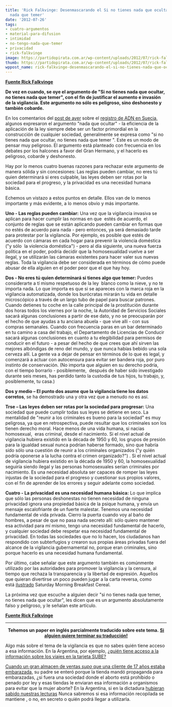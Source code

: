 ```yaml
---
title: 'Rick Falkvinge: Desenmascarando el Si no tienes nada que ocultar, no tienes
  nada que temer'
date: '2012-07-26'
tags:
- cuatro-argumentos
- material-para-difusion
- intimidad
- no-tengo-nada-que-temer
- privacidad
- rick-falkvinge
image: https://partidopirata.com.ar/wp-content/uploads/2012/07/rick-falkvinge-div.png
thumb: https://partidopirata.com.ar/wp-content/uploads/2012/07/rick-falkvinge-div-150x150.png
wppost_name: rick-falkvinge-desenmascarando-el-si-no-tienes-nada-que-ocultar-no-tienes-nada-que-temer
---
```


<strong><a href="http://falkvinge.net/2012/07/19/debunking-the-dangerous-nothing-to-hide-nothing-to-fear/" target="_blank">Fuente Rick Falkvinge</a></strong>

<strong>De vez en cuando, se oye el argumento de "Si no tienes nada que ocultar, no tienes nada que temer", con el fin de justificar el aumento e invasión de la vigilancia. Este argumento no sólo es peligroso, sino deshonesto y también cobarde.</strong>

En los comentarios del <a href="http://falkvinge.net/2012/07/19/sweden-paradise-lost-part-3-comprehensive-population-dna-database/">post de ayer</a> sobre el <a href="https://partidopirata.com.ar/5303/el-gobierno-sueco-da-luz-verde-a-bases-de-datos-sobre-transexuales-judios-gitanos-sindicalistas-etc-que-podria-salir-mal">registro de ADN en Suecia,</a> algunos expresaron el argumento "nada que ocultar" - la eficiencia de la aplicación de la ley siempre debe ser un factor primordial en la construcción de cualquier sociedad, generalmente se expresa como "si no tienes nada que ocultar, no tienes nada que temer ". Este es un modo de pensar muy peligroso. El argumento está planteado con frecuencia en los debates por los halcones a favor del Gran Hermano, y el hacerlo es peligroso, cobarde y deshonesto.

Hay por lo menos cuatro buenas razones para rechazar este argumento de manera sólida y sin concesiones: Las reglas pueden cambiar, no eres tú quien determinará si eres culpable, las leyes deben ser rotas por la sociedad para el progreso, y la privacidad es una necesidad humana básica.

Echemos un vistazo a estos puntos en detalle. Ellos van de lo menos importante y más evidente, a lo menos obvio y más importante.

<strong>Uno - Las reglas pueden cambiar:</strong> Una vez que la vigilancia invasiva se aplican para hacer cumplir las normas en que  estés de acuerdo, el conjunto de reglas que se están aplicando pueden cambiar en formas que no estés de acuerdo para nada - pero entonces, ya será demasiado tarde para protestar por la vigilancia. Por ejemplo, es posible que estés de acuerdo con cámaras en cada hogar para prevenir la violencia doméstica ("y sólo  la violencia doméstica") - pero al día siguiente, una nueva fuerza política en el poder, podría decidir que la homosexualidad vuelve a ser ilegal, y se utilizarán las cámaras existentes para hacer valer sus nuevas reglas. Toda la vigilancia debe ser considerada en términos de cómo puede abusar de ella alguien en el poder peor que el que hay hoy.

<strong>Dos - No eres tú quien determinará si tienes algo que temer:</strong> Puedes considerarte a tí mismo respetuoso de la ley  blanco como la nieve, y no te importa nada. Lo que importa es que si se apareces con la marca roja en la vigilancia automatizada, donde los burócratas mirarán tu vida en detalle microscópico a través de un largo tubo de papel para buscar patrones. Cuando detienes tu coche en la calle principal de la prostitución durante dos horas todos los viernes por la noche, la Autoridad de Servicios Sociales sacará algunas conclusiones a partir de ese dato, y no se preocuparán por el hecho de que ayudas a tu anciana abuela - que vive allí - con sus compras semanales. Cuando con frecuencia paras en un bar determinado en tu camino a casa del trabajo, el Departamento de Licencias de Conducir sacará algunas conclusiones en cuanto a tu elegibilidad para permisos de conducir en el futuro - a pesar del hecho de que crees que ahí sirven las mejores albóndigas de reno del mundo, y que nunca habías bebido una sola cerveza allí. La gente va a dejar de pensar en términos de lo que es legal, y comenzará a actuar con autocensura para evitar ser bandera roja, por puro instinto de conservación. (No importa que alguien en su derecho podría, con el tiempo borrarlo - posiblemente,  después de haber sido investigado durante seis meses, has perdido tanto la custodia de tus hijos, tu trabajo, y, posiblemente, tu casa.)

<strong>Dos y medio – El punto dos asume que la vigilancia tiene los datos corretos</strong>, se ha demostrado una y otra vez que a menudo no es así.

<strong>Trse – Las leyes deben ser rotas por la sociedad para progresar:</strong> Una sociedad que puede cumplir todas sus leyes se detiene en seco. La mentalidad de "reunir a los criminales es bueno para la sociedad" es muy peligrosa, ya que en retrospectiva, puede resultar que los criminales son los tienen derecho moral. Hace menos de una vida humana, si nacias homosexual,  eras criminal, desde el nacimiento. Si el nivel actual de vigilancia hubiera existido en la década de 1950 y 60, los grupos de presión para la igualdad sexual nunca podrían haberse formado, sino que habría sido sólo una cuestión de reunir a los criminales organizados ("y quién podría oponerse a la lucha contra el crimen organizado?") . Si el nivel actual de vigilancia hubiera existido en la década de 1950 y 60, la homosexualidad seguiría siendo ilegal y las personas homosexuales serían criminales por nacimiento. Es una necesidad absoluta ser capaces de romper las leyes injustas de la sociedad para el progreso y cuestionar sus propios valores, con el fin de aprender de los errores y seguir adelante como sociedad.

<strong>Cuatro - La privacidad es una necesidad humana básica:</strong> Lo que implica que sólo las personas deshonestas no tienen necesidad de ninguna privacidad ignora una propiedad básica de la psique humana, y envía un mensaje escalofriante de un fuerte malestar. Tenemos una necesidad fundamental de vida privada. Cierro la puerta cuando voy al baño de hombres, a pesar de que no pasa nada secreto allí: sólo quiero mantener esa actividad para mí mismo, tengo una necesidad fundamental de hacerlo, y cualquier sociedad debe respetar esa necesidad fundamental de privacidad. En todas las sociedades que no lo hacen, los ciudadanos han respondido con subterfugios y crearon sus propias áreas privadas fuera del alcance de la vigilancia gubernamental no, porque eran criminales, sino porque hacerlo es una necesidad humana fundamental.

Por último, cabe señalar que este argumento también es comúnmente utilizado por las autoridades para promover la vigilancia y la censura, al tiempo que rechaza la transparencia y la libertad de expresión. Aquellos que quieran divertirse un poco pueden jugar a la carta reversa, como está <a href="http://www.smbc-comics.com/index.php?db=comics&amp;id=2434">ilustrado</a> Saturday Morning Breakfast Cereal.

La próxima vez que escuche a alguien decir "si no tienes nada que temer, no tienes nada que ocultar", les dicen que es un argumento absolutamente falso y peligroso, y le señalan este artículo.

<strong><a href="http://falkvinge.net/2012/07/19/debunking-the-dangerous-nothing-to-hide-nothing-to-fear/" target="_blank">Fuente Rick Falkvinge</a></strong>

<hr />
<p style="text-align: center;"><strong>Tehemos un paper en inglés parcialmente traducido sobre este tema.</strong>
<strong> <a href="https://partidopirata.com.ar/4329/no-tengo-nada-que-ocultar-y-otras-confusiones-sobre-la-privacidad-traduccion-en-indice">Si alguien quiere terminar su traducción!</a></strong></p>
Algo más sobre el tema de la vigilancia es que no sabes quién tiene acceso a esa información.
En la Argentina, por ejemplo, <a href="https://partidopirata.com.ar/5195/quienes-tienen-acceso-a-nuestra-informacion-de-la-tarjeta-sube">¿quién tiene acceso a la información sobre los viajes en la tarjeta SUBE?</a>

<a href="https://partidopirata.com.ar/5508/como-las-empresas-saben-tus-secretos">Cuando un gran almacen de ventas <em>supo</em> que una cliente de 17 años estaba embarazada,</a> su padre se enteró porque la tienda mandó propaganda para embarazadas, ¿si fuera una sociedad donde el aborto está prohíbido o penado por ley y esas tiendas le enviaran esa información a organismos para evitar que la mujer aborte?
En la Argentina, si en la dictadura <a href="https://partidopirata.com.ar/5571/privacidad-y-electura-parte-2-amazon-bn-kobo-sony">hubieran sabido nuestras lecturas</a>
Nunca sabremos si esa información recopilada se mantiene , o no, en secreto o quién podrá llegar a utilizarla.
